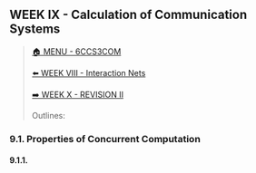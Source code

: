## WEEK IX - Calculation of Communication Systems

>[🏠 MENU - 6CCS3COM](year3/6ccs3com.md)
>
>[⬅️ WEEK VIII - Interaction Nets](year3/6ccs3com/w8.md)
>
>[➡️ WEEK X - REVISION II](year3/6ccs3com/w10.md)
>
>Outlines:

### 9.1. Properties of Concurrent Computation

#### 9.1.1. 

